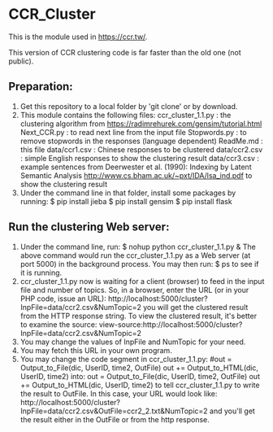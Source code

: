 # CCR_Cluster

This is the module used in https://ccr.tw/.

This version of CCR clustering code is far faster than the old one (not public).

## Preparation:
1. Get this repository to a local folder by 'git clone' or by download.
2. This module contains the following files:
    ccr_cluster_1.1.py : the clustering algorithm from 
                    https://radimrehurek.com/gensim/tutorial.html
    Next_CCR.py : to read next line from the input file
    Stopwords.py : to remove stopwords in the responses (language dependent)
    ReadMe.md : this file
    data/ccr1.csv : Chinese responses to be clustered
    data/ccr2.csv : simple English responses to show the clustering result
    data/ccr3.csv : example sentences from 
                    Deerwester et al. (1990): Indexing by Latent Semantic Analysis
                    http://www.cs.bham.ac.uk/~pxt/IDA/lsa_ind.pdf
                    to show the clustering result
3. Under the command line in that folder, install some packages by running:
   $ pip install jieba
   $ pip install gensim
   $ pip install flask

## Run the clustering Web server:
1. Under the command line, run:
   $ nohup python ccr_cluster_1.1.py &
   The above command would run the ccr_cluster_1.1.py as a Web server 
   (at port 5000) in the background process. You may then run:
   $ ps
   to see if it is running.
2. ccr_cluster_1.1.py now is waiting for a client (browser) to 
   feed in the input file and number of topics.
   So, in a browser, enter the URL (or in your PHP code, issue an URL):
   http://localhost:5000/cluster?InpFile=data/ccr2.csv&NumTopic=2
   you will get the clustered result from the HTTP response string.
   To view the clustered result, it's better to examine the source:
   view-source:http://localhost:5000/cluster?InpFile=data/ccr2.csv&NumTopic=2
3. You may change the values of InpFile and NumTopic for your need.
4. You may fetch this URL in your own program.
5. You may change the code segment in ccr_cluster_1.1.py:
    #out = Output_to_File(dic, UserID, time2, OutFile)
    out += Output_to_HTML(dic, UserID, time2)
    into:
    out = Output_to_File(dic, UserID, time2, OutFile)
    out += Output_to_HTML(dic, UserID, time2)
    to tell ccr_cluster_1.1.py to write the result to OutFile.
    In this case, your URL would look like:
   http://localhost:5000/cluster?InpFile=data/ccr2.csv&OutFile=ccr2_2.txt&NumTopic=2
   and you'll get the result either in the OutFile or from the http response.

